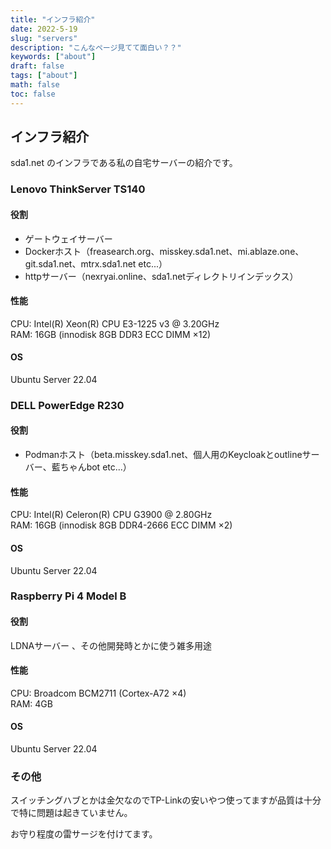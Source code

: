 ```yaml
---
title: "インフラ紹介"
date: 2022-5-19
slug: "servers"
description: "こんなページ見てて面白い？？"
keywords: ["about"]
draft: false
tags: ["about"]
math: false
toc: false
---
```


## インフラ紹介
sda1.net のインフラである私の自宅サーバーの紹介です。


### Lenovo ThinkServer TS140

#### 役割
 - ゲートウェイサーバー
 - Dockerホスト（freasearch.org、misskey.sda1.net、mi.ablaze.one、git.sda1.net、mtrx.sda1.net etc...）
 - httpサーバー（nexryai.online、sda1.netディレクトリインデックス）

#### 性能
CPU: Intel(R) Xeon(R) CPU E3-1225 v3 @ 3.20GHz<br>
RAM: 16GB (innodisk 8GB DDR3 ECC DIMM ×12)

#### OS
‌‌Ubuntu Server 22.04


### DELL PowerEdge R230

#### 役割‌‌
 - Podmanホスト（beta.misskey.sda1.net、個人用のKeycloakとoutlineサーバー、藍ちゃんbot etc...）

#### 性能‌‌
CPU: Intel(R) Celeron(R) CPU G3900 @ 2.80GHz<br>
RAM: 16GB (innodisk 8GB DDR4-2666 ECC DIMM ×2)

#### OS‌
‌‌Ubuntu Server 22.04


### Raspberry Pi 4 Model B
#### 役割
‌‌LDNAサーバー ‌‌、その他開発時とかに使う雑多用途

#### 性能
CPU: Broadcom BCM2711 (Cortex-A72 ×4)<br>
RAM: 4GB

#### OS
‌‌Ubuntu Server 22.04


### その他

スイッチングハブとかは金欠なのでTP-Linkの安いやつ使ってますが品質は十分で特に問題は起きていません。

お守り程度の雷サージを付けてます。

